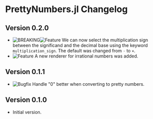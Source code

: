 PrettyNumbers.jl Changelog
==========================

Version 0.2.0
-------------

- ![BREAKING][badge-breaking]![Feature][badge-feature] We can now select the
  multiplication sign between the significand and the decimal base using the
  keyword `multiplication_sign`. The default was changed from `·` to `×`.
- ![Feature][badge-feature] A new renderer for irrational numbers was added.

Version 0.1.1
-------------

- ![Bugfix][badge-bugfix] Handle "0" better when converting to pretty numbers.

Version 0.1.0
-------------

- Initial version.

[badge-breaking]: https://img.shields.io/badge/BREAKING-red.svg
[badge-deprecation]: https://img.shields.io/badge/Deprecation-orange.svg
[badge-feature]: https://img.shields.io/badge/Feature-green.svg
[badge-enhancement]: https://img.shields.io/badge/Enhancement-blue.svg
[badge-bugfix]: https://img.shields.io/badge/Bugfix-purple.svg
[badge-info]: https://img.shields.io/badge/Info-gray.svg
